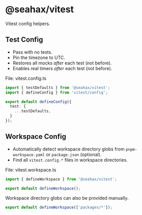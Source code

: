 # @seahax/vitest

Vitest config helpers.

## Test Config

- Pass with no tests.
- Pin the timezone to UTC.
- Restores all mocks _after_ each test (not before).
- Enables real timers _after_ each test (not before).

File: vitest.config.ts

```ts
import { testDefaults } from '@seahax/vitest';
import { defineConfig } from 'vitest/config';

export default defineConfig({
  test: {
    ...testDefaults,
  }
});
```

## Workspace Config

- Automatically detect workspace directory globs from `pnpm-workspace.yaml` or `package.json` (optional).
- Find all `vitest.config.*` files in workspace directories.

File: vitest.workspace.ts

```ts
import { defineWorkspace } from '@seahax/vitest';

export default defineWorkspace();
```

Workspace directory globs can also be provided manually.

```ts
export default defineWorkspace(['packages/*']);
```
